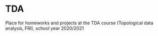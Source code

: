 # TDA
Place for homeworks and projects at the TDA course (Topological data analysis, FRI), school year 2020/2021
